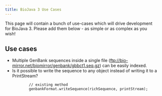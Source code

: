 ```yaml
---
title: BioJava 3 Use Cases
---
```


This page will contain a bunch of use-cases which will drive development
for BioJava 3. Please add them below - as simple or as complex as you
wish!

Use cases
---------

-   Multiple GenBank sequences inside a single file
    (ftp://bio-mirror.net/biomirror/genbank/gbbct1.seq.gz) can be easily
    indexed.
-   Is it possible to write the sequence to any object instead of
    writing it to a PrintStream?

`           // existing method`  
`           genbankFormat.writeSequence(richSequence, printStream);`
